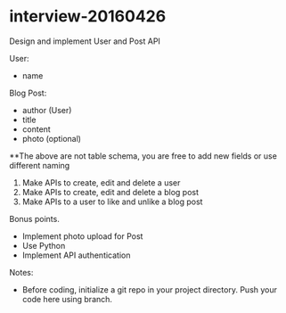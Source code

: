 # interview-20160426

Design and implement User and Post API
 
User:
- name
 
Blog Post:
- author (User)
- title
- content
- photo (optional)
 
**The above are not table schema, you are free to add new fields or use different naming
 
1. Make APIs to create, edit and delete a user
2. Make APIs to create, edit and delete a blog post
3. Make APIs to a user to like and unlike a blog post
 
Bonus points.
- Implement photo upload for Post
- Use Python
- Implement API authentication

Notes:
- Before coding, initialize a git repo in your project directory. Push your code here using <yourname> branch.
